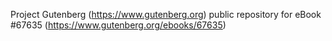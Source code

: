 Project Gutenberg (https://www.gutenberg.org) public repository for
eBook #67635 (https://www.gutenberg.org/ebooks/67635)
